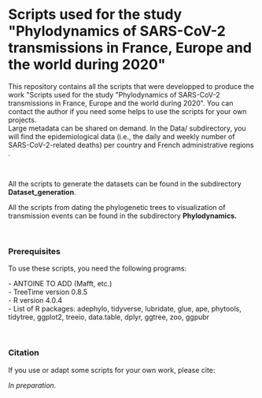 # Scripts used for the study "Phylodynamics of SARS-CoV-2 transmissions in France, Europe and the world during 2020"
<p>This repository contains all the scripts that were developped to produce the work "Scripts used for the study "Phylodynamics of SARS-CoV-2 transmissions in France, Europe and the world during 2020". You can contact the author if you need some helps to use the scripts for your own projects.<br>
 Large metadata can be shared on demand. In the Data/ subdirectory, you will find the epidemiological data (i.e., the daily and weekly number of SARS-CoV-2-related deaths) per country and French administrative regions .</p>
 <br>
 <p>All the scripts to generate the datasets can be found in the subdirectory <b>Dataset_generation</b>.</p>
 <p>All the scripts from dating the phylogenetic trees to visualization of transmission events can be found in the subdirectory <b>Phylodynamics.</b></p>
 <br>
<h3>Prerequisites</h3>
 <p>To use these scripts, you need the following programs:</p>
 <p>
 - ANTOINE TO ADD (Mafft, etc.) <br>
 - TreeTime version 0.8.5 <br>
 - R version 4.0.4<br>
 - List of R packages: adephylo, tidyverse, lubridate, glue, ape, phytools, tidytree, ggplot2, treeio, data.table, dplyr, ggtree, zoo, ggpubr</p>
 <br>
 <h3>Citation</h3>
 <p>If you use or adapt some scripts for your own work, please cite:</p>
 <p><i>In preparation.</i></p>
